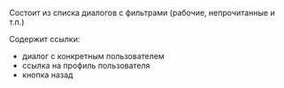 Состоит из списка диалогов с фильтрами (рабочие, непрочитанные и т.п.)

Содержит ссылки:
- диалог с  конкретным пользователем
- ссылка на профиль пользователя
- кнопка назад